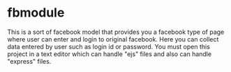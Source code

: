 # fbmodule
This is a sort of facebook model that provides you a facebook type of page where user can enter and login to original facebook. 
Here you can collect data entered by user such as login id or password.
You must open this project in a text editor which can  handle "ejs" files and also can handle "express" files.
